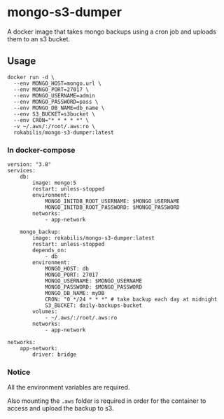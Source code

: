 # mongo-s3-dumper
A docker image that takes mongo backups using a cron job and uploads them to an s3 bucket.

## Usage

```
docker run -d \
  --env MONGO_HOST=mongo.url \
  --env MONGO_PORT=27017 \
  --env MONGO_USERNAME=admin
  --env MONGO_PASSWORD=pass \
  --env MONGO_DB_NAME=db_name \
  --env S3_BUCKET=s3bucket \
  --env CRON="* * * * *" \
  -v ~/.aws/:/root/.aws:ro \
  rokabilis/mongo-s3-dumper:latest

```

### In docker-compose

```
version: "3.8"
services:
    db:
        image: mongo:5
        restart: unless-stopped
        environment:
            MONGO_INITDB_ROOT_USERNAME: $MONGO_USERNAME
            MONGO_INITDB_ROOT_PASSWORD: $MONGO_PASSWORD
        networks:
            - app-network

    mongo_backup:
        image: rokabilis/mongo-s3-dumper:latest
        restart: unless-stopped
        depends_on:
            - db
        environment: 
            MONGO_HOST: db
            MONGO_PORT: 27017 
            MONGO_USERNAME: $MONGO_USERNAME 
            MONGO_PASSWORD: $MONGO_PASSWORD 
            MONGO_DB_NAME: myDB 
            CRON: "0 */24 * * *" # take backup each day at midnight  
            S3_BUCKET: daily-backups-bucket 
        volumes:
            - ~/.aws/:/root/.aws:ro
        networks:
            - app-network

networks:
    app-network:
        driver: bridge
```

### Notice

All the environment variables are required.

Also mounting the `.aws` folder is required in order for the container to access and upload the backup to s3.